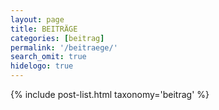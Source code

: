 ```yaml
---
layout: page
title: BEITRÄGE
categories: [beitrag]
permalink: '/beitraege/'
search_omit: true
hidelogo: true
---
```

{% include post-list.html taxonomy='beitrag' %}
